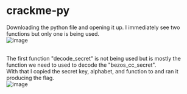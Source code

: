 # crackme-py

Downloading the python file and opening it up. I immediately see two functions but only one is being used.</br>
![image](https://github.com/ShadowBringer007/CTF_Repository/assets/47370367/4a3fe638-acda-4a7a-94d0-d4cfda8bc851)</br>
</br>

The first function "decode_secret" is not being used but is mostly the function we need to used to decode the "bezos_cc_secret".</br>
With that I copied the secret key, alphabet, and function to and ran it producing the flag.</br>
![image](https://github.com/ShadowBringer007/CTF_Repository/assets/47370367/f8b1358d-2cc5-4e7c-bb74-1c920d49b0f9)
